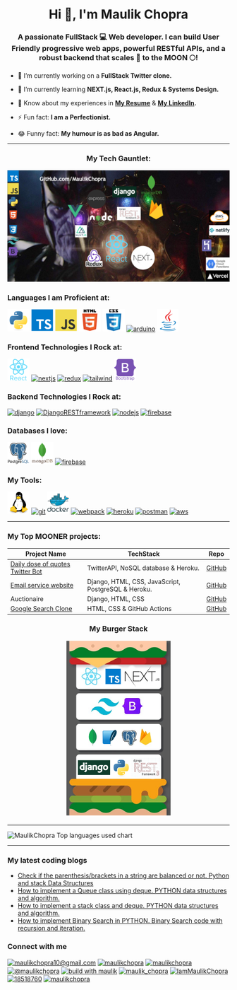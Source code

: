 <!-- MAIN CONTENT -->
<div align="center">

# Hi 👋, I'm Maulik Chopra

### A passionate FullStack 💻 Web developer. I can build User Friendly progressive web apps, powerful RESTful APIs, and a robust backend that scales 🚀 to the MOON 🌕!

</div>

- 🔭 I’m currently working on a **FullStack Twitter clone.**

- 🌱 I’m currently learning **NEXT.js, React.js, Redux & Systems Design.**

- 📄 Know about my experiences in **[My Resume](https://bit.ly/37YjBx2)** & **[My LinkedIn](https://www.linkedin.com/in/maulik-chopra/).**

- ⚡ Fun fact: **I am a Perfectionist.**

- 😂 Funny fact: **My humour is as bad as Angular.**

---

<div align="center">

### My Tech Gauntlet:

<img src="images/my-tech-gauntlet-stonesV2.png">

</div>

### Languages I am Proficient at:

<p align="left">
    <!-- PYTHON -->
    <a href="https://www.python.org" target="_blank" rel="noreferrer"><img src="https://raw.githubusercontent.com/devicons/devicon/master/icons/python/python-original.svg" alt="python" height="50px"/></a>
    <!-- TYPESCIPT -->
    <a href="https://www.typescriptlang.org/" target="_blank" rel="noreferrer"><img src="https://raw.githubusercontent.com/devicons/devicon/master/icons/typescript/typescript-original.svg" alt="typescript" height="50px"/></a>
    <!-- JAVASCRIPT -->
    <a href="https://developer.mozilla.org/en-US/docs/Web/JavaScript" target="_blank" rel="noreferrer"><img src="https://raw.githubusercontent.com/devicons/devicon/master/icons/javascript/javascript-original.svg" alt="javascript" height="50px"/></a>
    <!-- HTML -->
    <a href="https://www.w3.org/html/" target="_blank" rel="noreferrer"><img src="https://raw.githubusercontent.com/devicons/devicon/master/icons/html5/html5-original-wordmark.svg" alt="html5" height="50px"/></a>
    <!-- CSS -->
    <a href="https://www.w3schools.com/css/" target="_blank" rel="noreferrer"><img src="https://raw.githubusercontent.com/devicons/devicon/master/icons/css3/css3-original-wordmark.svg" alt="css3" height="50px"/></a>
<!-- ### Languages I am comfortable with: -->
    <!-- ARDUINO -->
    <a href="https://www.arduino.cc/" target="_blank" rel="noreferrer"><img src="https://cdn.worldvectorlogo.com/logos/arduino-1.svg" alt="arduino" height="50px"/></a> 
    <!-- JAVA -->
    <a href="https://www.java.com" target="_blank" rel="noreferrer"><img src="https://raw.githubusercontent.com/devicons/devicon/master/icons/java/java-original.svg" alt="java" height="50px"/></a>
</p>

### Frontend Technologies I Rock at:

<p align="left">
    <!-- REACT.JS -->
    <a href="https://reactjs.org/" target="_blank" rel="noreferrer"><img src="https://raw.githubusercontent.com/devicons/devicon/master/icons/react/react-original-wordmark.svg" alt="react" height="50px"/></a>
    <!-- NEXT.JS -->
    <a href="https://nextjs.org/" target="_blank" rel="noreferrer"><img src="https://ideas.byteridge.com/content/images/2020/08/nextjs-image.jpeg" alt="nextjs" height="50px"/></a> 
    <!-- REDUX -->
    <a href="https://redux.js.org/" target="_blank" rel="noreferrer"><img src="https://juststickers.in/wp-content/uploads/2018/08/redux.png" alt="redux" height="50px"/></a>
    <!-- TAILWIND CSS -->
    <a href="https://tailwindcss.com/" target="_blank" rel="noreferrer"><img src="https://www.vectorlogo.zone/logos/tailwindcss/tailwindcss-icon.svg" alt="tailwind" height="50px"/></a>
    <!-- BOOTSTRAP -->
    <a href="https://getbootstrap.com" target="_blank" rel="noreferrer"><img src="https://raw.githubusercontent.com/devicons/devicon/master/icons/bootstrap/bootstrap-plain-wordmark.svg" alt="bootstrap" height="50px"/></a>
</p>

### Backend Technologies I Rock at:

<p align="left">
    <!-- DJANGO -->
    <a href="https://www.djangoproject.com/" target="_blank" rel="noreferrer"><img src="https://www.djangoproject.com/m/img/logos/django-logo-negative.png" alt="django" height="50px"/></a>
    <!-- DJANGO REST FRAMEWORK -->
    <a href="https://www.django-rest-framework.org" target="_blank" rel="noreferrer"><img src="https://ksr-ugc.imgix.net/assets/011/705/984/4ea78430d3ad7dc88106a7b973248ba7_original.jpg?ixlib=rb-4.0.2&crop=faces&w=1552&h=873&fit=crop&v=1463687041&auto=format&frame=1&q=92&s=16f9ae9168eecef976e5a19887afb152" alt="DjangoRESTframework" height="50px"/></a> 
    <!-- NODE.JS -->
    <a href="https://nodejs.org" target="_blank" rel="noreferrer"><img src="https://www.pngkit.com/png/full/66-667065_js-club-new-balance-png-logo-node-js.png" alt="nodejs" height="50px"/></a>
    <!-- FIREBASE -->
    <a href="https://firebase.google.com/" target="_blank" rel="noreferrer"><img src="https://www.vectorlogo.zone/logos/firebase/firebase-icon.svg" alt="firebase" height="50px"/></a>
</p>

### Databases I love:

<!-- PostgreSQL -->
<p align="left">
    <a href="https://www.postgresql.org" target="_blank" rel="noreferrer"><img src="https://raw.githubusercontent.com/devicons/devicon/master/icons/postgresql/postgresql-original-wordmark.svg" alt="postgresql" height="50px"/></a>
    <!-- MONGODB -->
    <a href="https://www.mongodb.com/" target="_blank" rel="noreferrer"><img src="https://raw.githubusercontent.com/devicons/devicon/master/icons/mongodb/mongodb-original-wordmark.svg" alt="mongodb" height="50px"/></a>
    <!-- FIREBASE -->
    <a href="https://firebase.google.com/" target="_blank" rel="noreferrer"><img src="https://www.vectorlogo.zone/logos/firebase/firebase-icon.svg" alt="firebase" height="50px"/></a>
</p>

<!-- TOOLS I USE TO CODE -->

### My Tools:

<p>
    <!-- LINUX -->
    <a href="https://www.linux.org/" target="_blank" rel="noreferrer"><img src="https://raw.githubusercontent.com/devicons/devicon/master/icons/linux/linux-original.svg" alt="linux" height="50px"/></a>
    <!-- GIT -->
    <a href="https://git-scm.com/" target="_blank" rel="noreferrer"><img src="https://www.vectorlogo.zone/logos/git-scm/git-scm-icon.svg" alt="git" height="50px"/></a>
    <!-- DOCKER -->
    <a href="https://www.docker.com/" target="_blank" rel="noreferrer"><img src="https://raw.githubusercontent.com/devicons/devicon/master/icons/docker/docker-original-wordmark.svg" alt="docker" height="50px"/></a>
    <!-- WEBPACK -->
    <a href="https://webpack.js.org" target="_blank" rel="noreferrer"><img src="https://jessecolligan.com/images/webpack_logo.png" alt="webpack" height="50px"/></a>
    <!-- HEROKU -->
    <a href="https://heroku.com" target="_blank" rel="noreferrer"><img src="https://www.vectorlogo.zone/logos/heroku/heroku-icon.svg" alt="heroku" height="50px"/></a>   
    <!-- POSTMAN -->
    <a href="https://postman.com" target="_blank" rel="noreferrer"><img src="https://www.vectorlogo.zone/logos/getpostman/getpostman-icon.svg" alt="postman" height="50px"/></a>
    <!-- AMAZON WEB SERVICES AWS -->
    <a href="https://aws.amazon.com" target="_blank" rel="noreferrer"><img src="https://futurumresearch.com/wp-content/uploads/2020/01/aws-logo.png" alt="aws" height="50px"/></a>
</p>

---

### My Top MOONER projects:

| Project Name                                                                           | TechStack                                           | Repo                                                                          |
| -------------------------------------------------------------------------------------- | --------------------------------------------------- | ----------------------------------------------------------------------------- |
| [Daily dose of quotes Twitter Bot](https://www.twitter.com/BotTweetsQuotes)            | TwitterAPI, NoSQL database & Heroku.                | [GitHub](https://www.github.com/MaulikChopra/Daily-dose-of-quotes-bot-PUBLIC) |
| [Email service website](https://mail-cs50web.herokuapp.com/)                           | Django, HTML, CSS, JavaScript, PostgreSQL & Heroku. | [GitHub](https://github.com/MaulikChopra/mail-cs50web)                        |
| Auctionaire                                                                            | Django, HTML, CSS                                   | [GitHub](https://www.github.com/MaulikChopra/auctions-cs50web)                |
| [Google Search Clone ](https://maulikchopra.github.io/google-clone-cs50web/index.html) | HTML, CSS & GitHub Actions                          | [GitHub](www.github.com/MaulikChopra/google-clone-cs50web)                    |

<div align="center">

### My Burger Stack

  <img src="images/mytechstack.png" height="400px"/>
</div>

---

<!-- LANGUAGES STATS CARD -->

![MaulikChopra Top languages used chart](https://github-readme-stats.vercel.app/api/top-langs?username=maulikchopra&show_icons=true&locale=en&layout=compact)

---

### My latest coding blogs

<!-- BLOG-POST-LIST:START -->
- [Check if the parenthesis/brackets in a string are balanced or not. Python and stack Data Structures](https://medium.com/@maulikchopra/check-if-the-parenthesis-brackets-in-a-string-are-balanced-or-not-python-and-stack-data-structures-33ed6ae58c00?source=rss-1d49c6d49e80------2)
- [How to implement a Queue class using deque. PYTHON data structures and algorithm.](https://medium.com/@maulikchopra/how-to-implement-a-queue-class-using-deque-python-data-structures-and-algorithm-37531e1ff7e3?source=rss-1d49c6d49e80------2)
- [How to implement a stack class and deque. PYTHON data structures and algorithm.](https://medium.com/@maulikchopra/how-to-implement-a-stack-class-and-deque-python-data-structures-and-algorithm-5aa601f2d063?source=rss-1d49c6d49e80------2)
- [How to implement Binary Search in PYTHON. Binary Search code with recursion and iteration.](https://medium.com/@maulikchopra/how-to-implement-binary-search-in-python-binary-search-code-with-recursion-and-iteration-cd03567cf70e?source=rss-1d49c6d49e80------2)
<!-- BLOG-POST-LIST:END -->

### Connect with me

<p align="left">
  <!-- MAIL -->
  <a href="mailto:maulikchopra10@gmail.com" target="blank"><img align="center" src="https://upload.wikimedia.org/wikipedia/commons/thumb/7/7e/Gmail_icon_%282020%29.svg/1024px-Gmail_icon_%282020%29.svg.png" alt="maulikchopra10@gmail.com" height="30px"/></a>
  <!-- LINKEDIN -->
  <a href="https://linkedin.com/in/maulikchopra" target="blank"><img  align="center" src="https://encrypted-tbn0.gstatic.com/images?q=tbn:ANd9GcQ3PK_Drf8Hdfv-bIMJttY3sQa97T8rh9Tg8Yb7R7E_vC_cemcEXoigJ_dQ5qBN7E3yRo8&usqp=CAU" alt="maulikchopra" height="30px"/></a>
  <!-- GITHUB -->
  <a href="https://www.github.com/MaulikChopra" target="blank"><img align="center" src="https://github.githubassets.com/images/modules/logos_page/GitHub-Mark.png" alt="maulikchopra" height="30px"/></a>
  <!-- MEDIUM -->
  <a href="https://medium.com/@maulikchopra" target="blank"><img align="center"  src="https://miro.medium.com/max/1400/1*psYl0y9DUzZWtHzFJLIvTw.png" alt="@maulikchopra" height="30px"/></a>
  <!-- YOUTUBE -->
  <a href="https://www.youtube.com/buildwithmaulik" target="blank"><img align="center" src="https://upload.wikimedia.org/wikipedia/commons/thumb/0/09/YouTube_full-color_icon_%282017%29.svg/2560px-YouTube_full-color_icon_%282017%29.svg.png" height="30px" alt="build with maulik"/></a>
  <!-- INSTAGRAM -->
  <a href="https://instagram.com/maulik_chopra" target="blank"><img align="center" src="https://raw.githubusercontent.com/rahuldkjain/github-profile-readme-generator/master/src/images/icons/Social/instagram.svg" alt="maulik_chopra" height="30px"/></a>
  <!-- TWITTER -->
  <a href="https://twitter.com/chopra_maulik" target="blank"><img align="center" src="https://raw.githubusercontent.com/rahuldkjain/github-profile-readme-generator/master/src/images/icons/Social/twitter.svg" alt="IamMaulikChopra" height="30px" /></a>
  <!-- STACKOVERFLOW -->
  <a href="https://stackoverflow.com/users/18518760" target="blank"><img align="center" src="https://raw.githubusercontent.com/rahuldkjain/github-profile-readme-generator/master/src/images/icons/Social/stack-overflow.svg" alt="18518760" height="30px"/></a>
  <!-- LEETCODE -->
  <a href="https://www.leetcode.com/maulikchopra" target="blank"><img align="center" src="https://raw.githubusercontent.com/rahuldkjain/github-profile-readme-generator/master/src/images/icons/Social/leet-code.svg" alt="maulikchopra" height="30px"/></a>
</p>
